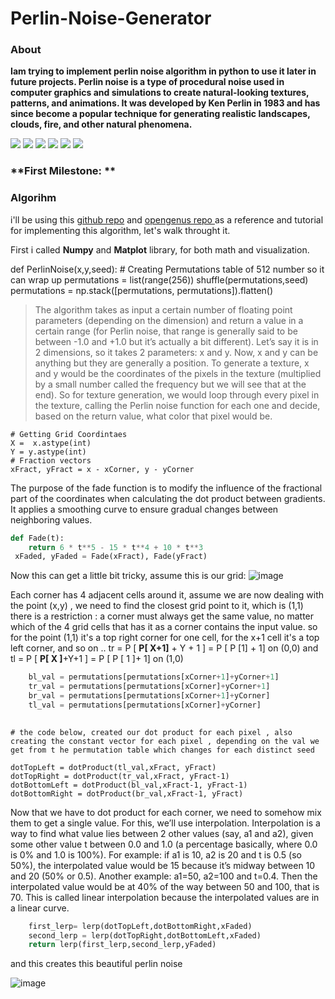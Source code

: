 # Perlin-Noise-Generator
### About

**Iam trying to implement perlin noise algorithm in python to use it later in future projects. Perlin noise is a type of procedural noise used in computer graphics and simulations to create natural-looking textures, patterns, and animations. It was developed by Ken Perlin in 1983 and has since become a popular technique for generating realistic landscapes, clouds, fire, and other natural phenomena.**


![](https://img.shields.io/github/stars/pandao/editor.md.svg) ![](https://img.shields.io/github/forks/pandao/editor.md.svg) ![](https://img.shields.io/github/tag/pandao/editor.md.svg) ![](https://img.shields.io/github/release/pandao/editor.md.svg) ![](https://img.shields.io/github/issues/pandao/editor.md.svg) ![](https://img.shields.io/bower/v/editor.md.svg)

### **First Milestone: **
            
### Algorihm
i'll be using this [github repo](https://rtouti.github.io/graphics/perlin-noise-algorithm "github repo") and [opengenus repo ](https://iq.opengenus.org/perlin-noise/ "opengenus repo ") as a reference and tutorial for implementing this algorithm, let's walk throught it.

First i called **Numpy** and **Matplot** library, for both math and visualization.

def PerlinNoise(x,y,seed):
    # Creating Permutations table of 512 number so it can wrap up
    permutations = list(range(256))
    shuffle(permutations,seed)
    permutations = np.stack([permutations, permutations]).flatten()
> The algorithm takes as input a certain number of floating point parameters (depending on the dimension) and return a value in a certain range (for Perlin noise, that range is generally said to be between -1.0 and +1.0 but it’s actually a bit different). Let’s say it is in 2 dimensions, so it takes 2 parameters: x and y. Now, x and y can be anything but they are generally a position. To generate a texture, x and y would be the coordinates of the pixels in the texture (multiplied by a small number called the frequency but we will see that at the end). So for texture generation, we would loop through every pixel in the texture, calling the Perlin noise function for each one and decide, based on the return value, what color that pixel would be.
  
    # Getting Grid Coordintaes 
	X =  x.astype(int)
	Y = y.astype(int) 
    # Fraction vectors
    xFract, yFract = x - xCorner, y - yCorner
	
The purpose of the fade function is to modify the influence of the fractional part of the coordinates when calculating the dot product between gradients. It applies a smoothing curve to ensure gradual changes between neighboring values.
```py
def Fade(t):
    return 6 * t**5 - 15 * t**4 + 10 * t**3
 xFaded, yFaded = Fade(xFract), Fade(yFract)
```
Now this can get a little bit tricky, assume this is our grid:
![image](https://github.com/Yousef-Albasel/Perlin-Noise-Generator/assets/111648493/3f3e789b-8814-497b-907a-3c845cb07181)

Each corner has 4 adjacent cells around it, assume we are now dealing with the point (x,y) , we need to find the closest grid point to it, which is (1,1)
there is a restriction : a corner must always get the same value, no matter which of the 4 grid cells that has it as a corner contains the input value.
so for the point (1,1) it's a top right corner for one cell, for the x+1 cell it's a top left corner, and so on .. 
tr = P [ **P[ X+1]** + Y + 1 ] = P [ P [1] + 1] on (0,0)
and tl = P [ **P[ X ]**+Y+1 ] = P [ P [ 1 ]+ 1]   on (1,0)
```py
    bl_val = permutations[permutations[xCorner+1]+yCorner+1]
    tr_val = permutations[permutations[xCorner]+yCorner+1]
    br_val = permutations[permutations[xCorner+1]+yCorner]
    tl_val = permutations[permutations[xCorner]+yCorner]
     
```

    # the code below, created our dot product for each pixel , also creating the constant vector for each pixel , depending on the val we get from t he permutation table which changes for each distinct seed 

    dotTopLeft = dotProduct(tl_val,xFract, yFract)
    dotTopRight = dotProduct(tr_val,xFract, yFract-1)
    dotBottomLeft = dotProduct(bl_val,xFract-1, yFract-1)
    dotBottomRight = dotProduct(br_val,xFract-1, yFract)
Now that we have to dot product for each corner, we need to somehow mix them to get a single value. For this, we’ll use interpolation. Interpolation is a way to find what value lies between 2 other values (say, a1 and a2), given some other value t between 0.0 and 1.0 (a percentage basically, where 0.0 is 0% and 1.0 is 100%). For example: if a1 is 10, a2 is 20 and t is 0.5 (so 50%), the interpolated value would be 15 because it’s midway between 10 and 20 (50% or 0.5). Another example: a1=50, a2=100 and t=0.4. Then the interpolated value would be at 40% of the way between 50 and 100, that is 70. This is called linear interpolation because the interpolated values are in a linear curve.
```py
    first_lerp= lerp(dotTopLeft,dotBottomRight,xFaded)
    second_lerp = lerp(dotTopRight,dotBottomLeft,xFaded)
    return lerp(first_lerp,second_lerp,yFaded)
```
and this creates this beautiful perlin noise 

![image](https://github.com/Yousef-Albasel/Perlin-Noise-Generator/assets/111648493/0e46589f-a1f7-4d7d-a3ed-18f24f4e3a84)
